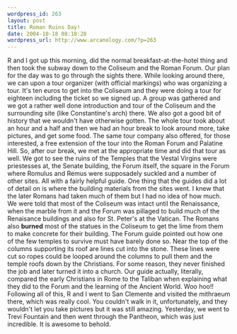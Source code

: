 ```yaml
--- 
wordpress_id: 263
layout: post
title: Roman Ruins Day!
date: 2004-10-18 08:18:28
wordpress_url: http://www.arcanology.com/?p=263
---
```

R and I got up this morning, did the normal breakfast-at-the-hotel thing and then took the subway down to the Coliseum and the Roman Forum. Our plan for the day was to go through the sights there. While looking around there, we can upon a tour organizer (with official markings) who was organizing a tour. It's ten euros to get into the Coliseum and they were doing a tour for eighteen including the ticket so we signed up. A group was gathered and we got a rather well done introduction and tour of the Coliseum and the surrounding site (like Constantine's arch) there. We also got a good bit of history that we wouldn't have otherwise gotten. The whole tour took about an hour and a half and then we had an hour break to look around more, take pictures, and get some food. The same tour company also offered, for those interested, a free extension of the tour into the Roman Forum and Palatine Hill. So, after our break, we met at the appropriate time and did that tour as well. We got to see the ruins of the Temples that the Vestal Virgins were priestesses at, the Senate building, the Forum itself, the square in the Forum where Romulus and Remus were supposadely suckled and a number of other sites. All with a fairly helpful guide. One thing that the guides did a lot of detail on is where the building materials from the sites went. I knew that the later Romans had taken much of them but I had no idea of how much. We were told that most of the Coliseum was intact until the Renaissance, when the marble from it and the Forum was pillaged to build much of the Renaisance buildings and also for St. Peter's at the Vatican. The Romans also <b>burned</b> most of the statues in the Coliseum to get the lime from them to make concrete for their building. The Forum guide pointed out how one of the few temples to survive must have barely done so. Near the top of the columns supporting its roof are lines cut into the stone. These lines were cut so ropes could be looped around the columns to pull them and the temple roofs down by the Christians. For some reason, they never finished the job and later turned it into a church. Our guide actually, literally, compared the early Christians in Rome to the Taliban when explaining what they did to the Forum and the learning of the Ancient World. Woo hoo!! Following all of this, R and I went to San Clemente and visited the mithraeum there, which was really cool. You couldn't walk in it, unfortunately, and they wouldn't let you take pictures but it was still amazing. Yesterday, we went to Trevi Fountain and then went through the Pantheon, which was just incredible. It is awesome to behold.